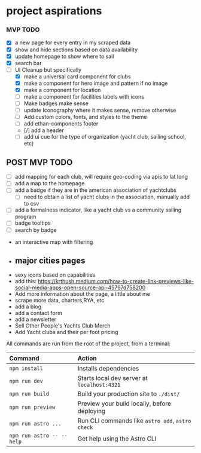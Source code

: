 # project aspirations

### MVP TODO

- [x] a new page for every entry in my scraped data
- [x] show and hide sections based on data availability
- [x] update homepage to show where to sail
- [x] search bar
- [ ] UI Cleanup but specifically
  - [x] make a universal card component for clubs
  - [x] make a component for hero image and pattern if no image
  - [x] make a component for location
  - [ ] make a component for facilities labels with icons
  - [ ] Make badges make sense
  - [ ] update Iconography where it makes sense, remove otherwise
  - [ ] Add custom colors, fonts, and styles to the theme
  - [ ] add ethan-components footer
  - [/] add a header
  - [ ] add ui cue for the type of organization (yacht club, sailing school, etc)

## POST MVP TODO

- [ ] add mapping for each club, will require geo-coding via apis to lat long
- [ ] add a map to the homepage
- [ ] add a badge if they are in the american association of yachtclubs
  - [ ] need to obtain a list of yacht clubs in the association, manually add to csv
- [ ] add a formalness indicator, like a yacht club vs a community sailing program
- [ ] badge tooltips
- [ ] search by badge
- an interactive map with filtering
- ## major cities pages
- sexy icons based on capabilities
- add this: https://krthush.medium.com/how-to-create-link-previews-like-social-media-apps-open-source-api-45797d758200
- Add more information about the page, a little about me
- scrape more data, charters,RYA, etc
- add a blog
- add a contact form
- add a newsletter
- Sell Other People's Yachts Club Merch
- Add Yacht clubs and their per foot pricing

All commands are run from the root of the project, from a terminal:

| Command                   | Action                                           |
| :------------------------ | :----------------------------------------------- |
| `npm install`             | Installs dependencies                            |
| `npm run dev`             | Starts local dev server at `localhost:4321`      |
| `npm run build`           | Build your production site to `./dist/`          |
| `npm run preview`         | Preview your build locally, before deploying     |
| `npm run astro ...`       | Run CLI commands like `astro add`, `astro check` |
| `npm run astro -- --help` | Get help using the Astro CLI                     |
